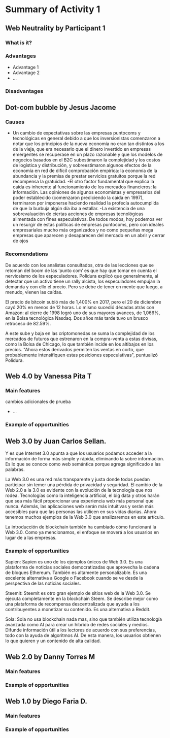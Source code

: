 ﻿# Summary of Activity 1


## Web Neutrality by Participant 1

### What is it?

### Advantages
  - Advantage 1
  - Advantage 2
  - ...

### Disadvantages


## Dot-com bubble by Jesus Jacome

### Causes
- Un cambio de expectativas sobre las empresas puntocoms y tecnológicas en general debido a que los inversionistas comenzaron a notar que los principios de la nueva economía no eran tan distintos a los de la vieja,
 que era necesario que el dinero invertido en empresas emergentes se recuperase en un plazo razonable y que los modelos de negocios basados en el B2C subestimaron la complejidad y los costos de logística y distribución, 
y sobreestimaron algunos efectos de la economía en red de difícil comprobación empírica: la economía de la abundancia y la premisa de prestar servicios gratuitos porque la red recompensa la gratuidad.
-El otro factor fundamental que explica la caída es inherente al funcionamiento de los mercados financieros: la información. Las opiniones de algunos economistas y empresarios del poder establecido (comenzaron prediciendo la caída en 1997), 
terminaron por imponerse haciendo realidad la profecía autocumplida de que la burbuja algún día iba a estallar.
-La existencia de una sobrevaluación de ciertas acciones de empresas tecnológicas alimentada con fines especulativos.
De todos modos, hoy podemos ver un resurgir de estas políticas de empresas puntocoms, pero con ideales empresariales mucho más organizados y no como pequeñas mega empresas que aparecen y desaparecen del mercado en un abrir y cerrar de ojos


### Recomendations
De acuerdo con los analistas consultados, otra de las lecciones que se retoman del boom de las ‘punto com’ es que hay que tomar en cuenta el nerviosismo de los especuladores. Polidura explicó que generalmente, al detectar que un activo tiene un rally alcista, los especuladores empujan la demanda y con ello el precio. 
Pero se debe de tener en mente que luego, a menudo, vienen las caídas.

El precio de bitcoin subió más de 1,400% en 2017, pero el 20 de diciembre cayó 20% en menos de 12 horas. Lo mismo sucedió décadas atrás con Amazon: al cierre de 1998 logró uno de sus mayores avances, de 1,066%, en la Bolsa tecnológica Nasdaq. Dos años más tarde tuvo un brusco retroceso de 82.59%.

A este sube y baja en las criptomonedas se suma la complejidad de los mercados de futuros que estrenaron en la compra-venta a estas divisas, como la Bolsa de Chicago, lo que también incide en los altibajos en los precios. "Ahora estos derivados permiten las ventas en corto, que probablemente 
intensifiquen estas posiciones especulativas", puntualizó Polidura.



## Web 4.0 by Vanessa Pita T

### Main features
cambios adicionales de prueba
 - ...

### Example of opportunities






## Web 3.0 by Juan Carlos Sellan. 

Y es que Internet 3.0 apunta a que los usuarios podamos acceder a la información de forma más simple y rápida, eliminando la sobre información.  Es lo que se conoce como web semántica porque agrega significado a las palabras.

La Web 3.0 es una red más transparente y justa donde todos puedan participar sin temer una pérdida de privacidad y seguridad. El cambio de la Web 2.0 a la 3.0 es evidente con la evolución de la tecnología que nos rodea. Tecnologías como la inteligencia artificial, el big data y otros harán que sea más fácil proporcionar una experiencia web más personal que nunca. Además, las aplicaciones web serán más intuitivas y serán más accesibles para que las personas las utilicen en sus vidas diarias. Ahora tenemos muchos ejemplos de la Web 3.0 que analizaremos en este artículo.

La introducción de blockchain también ha cambiado cómo funcionará la Web 3.0. Como ya mencionamos, el enfoque se moverá a los usuarios en lugar de a las empresas.



### Example of opportunities

Sapien: Sapien es uno de los ejemplos únicos de Web 3.0. Es una plataforma de noticias sociales democratizadas que aprovecha la cadena de bloques Ethereum. También es altamente personalizable. Es una excelente alternativa a Google o Facebook cuando se ve desde la perspectiva de las noticias sociales.

Steemit: Steemit es otro gran ejemplo de sitios web de la Web 3.0. Se ejecuta completamente en la blockchain Steem. Se describe mejor como una plataforma de recompensa descentralizada que ayuda a los contribuyentes a monetizar su contenido. Es una alternativa a Reddit.

Sola: Sola no usa blockchain nada mas, sino que también utiliza tecnología avanzada como AI para crear un híbrido de redes sociales y medios. Difunde información útil a los lectores de acuerdo con sus preferencias, todo con la ayuda de algoritmos AI. De esta manera, los usuarios obtienen lo que quieren y un contenido de alta calidad.

## Web 2.0 by Danny Torres M

### Main features

### Example of opportunities


## Web 1.0 by Diego Faria D.

### Main features

### Example of opportunities
